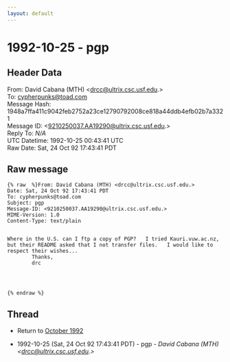 ```yaml
---
layout: default
---
```


# 1992-10-25 - pgp

## Header Data

From: David Cabana (MTH) \<drcc@ultrix.csc.usf.edu.\><br>
To: cypherpunks@toad.com<br>
Message Hash: 1948a7ffa411c9042feb2752a23ce12790792008ce818a44ddb4efb02b7a3321<br>
Message ID: \<9210250037.AA19290@ultrix.csc.usf.edu.\><br>
Reply To: _N/A_<br>
UTC Datetime: 1992-10-25 00:43:41 UTC<br>
Raw Date: Sat, 24 Oct 92 17:43:41 PDT<br>

## Raw message

```
{% raw  %}From: David Cabana (MTH) <drcc@ultrix.csc.usf.edu.>
Date: Sat, 24 Oct 92 17:43:41 PDT
To: cypherpunks@toad.com
Subject: pgp
Message-ID: <9210250037.AA19290@ultrix.csc.usf.edu.>
MIME-Version: 1.0
Content-Type: text/plain


Where in the U.S. can I ftp a copy of PGP?   I tried Kauri.vuw.ac.nz,
but their README asked that I not transfer files.   I would like to 
respect their wishes...
		Thanks,
		drc




{% endraw %}
```

## Thread

+ Return to [October 1992](/years/1992/10)

+ 1992-10-25 (Sat, 24 Oct 92 17:43:41 PDT) - pgp - _David Cabana (MTH) \<drcc@ultrix.csc.usf.edu.\>_


